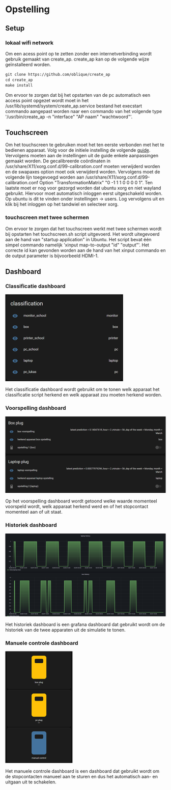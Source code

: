 # Opstelling

## Setup

### lokaal wifi network

Om een acess point op te zetten zonder een internetverbinding wordt gebruik gemaakt van create_ap. create_ap kan op de volgende wijze geïnstalleerd worden.

```txt
git clone https://github.com/oblique/create_ap
cd create_ap
make install
```

Om ervoor te zorgen dat bij het opstarten van de pc automatisch een access point opgezet wordt moet in het /usr/lib/systemd/system/create_ap.service bestand het execstart commando aangepast worden naar een commando van het volgende type '/usr/bin/create_ap -n "interface" "AP naam" "wachtwoord"'.

## Touchscreen

Om het touchscreen te gebruiken moet het ten eerste verbonden met het te bedienen apparaat.
Volg voor de initiele instelling de volgende [guide](https://joy-it.net/files/files/Produkte/RB-LCD10-2/RB-LCD-10-2%20Manual-A6%2026-02-20.pdf).
Vervolgens moeten aan de instellingen uit de guide enkele aanpassingen gemaakt worden. De gecalibreerde coördinaten in /usr/share/X11/xorg.conf.d/99-calibration.conf moeten verwijderd worden en de swapaxes option moet ook verwijderd worden. Vervolgens moet de volgende lijn toegevoegd worden aan /usr/share/X11/xorg.conf.d/99-calibration.conf Option "TransformationMatrix" "0 -1 1 1 0 0 0 0 1". Ten laatste moet er nog voor gezorgd worden dat ubuntu xorg en niet wayland gebruikt. Hiervoor moet automatisch inloggen eerst uitgeschakeld worden. Op ubuntu is dit te vinden onder instellingen -> users. Log vervolgens uit en klik bij het inloggen op het tandwiel en selecteer xorg.

### touchscreen met twee schermen

Om ervoor te zorgen dat het touchscreen werkt met twee schermen wordt bij opstarten het touchscreen.sh script uitgevoerd. Het wordt uitegevoerd aan de hand van "startup application" in Ubuntu. Het script bevat één simpel commando namelijk 'xinput map-to-output "id" "output"'. Het correcte id kan gevonden worden aan de hand van het xinput commando en de output parameter is bijvoorbeeld HDMI-1.

## Dashboard

### Classificatie dashboard

![classificatie dashboard](../img/classificatie_dashboard.png)

Het classificatie dashboard wordt gebruikt om te tonen welk apparaat het classificatie script herkend en welk apparaat zou moeten herkend worden.

### Voorspelling dashboard

![voorspelling dashboard](../img/prediction_dashboard.png)

Op het voorspelling dashboard wordt getoond welke waarde momenteel voorspeld wordt, welk apparaat herkend werd en of het stopcontact momenteel aan of uit staat.

### Historiek dashboard

![historiek dashboard](../img/history_dashboard.png)

Het historiek dashboard is een grafana dashboard dat gebruikt wordt om de historiek van de twee apparaten uit de simulatie te tonen.

### Manuele controle dashboard

![manuele controle dashboard](../img/manual_dahboard.png)

Het manuele controle dashboard is een dashboard dat gebruikt wordt om de stopcontacten manueel aan te sturen en dus het automatisch aan- en uitgaan uit te schakelen.